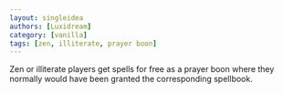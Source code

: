 ```yaml
---
layout: singleidea
authors: [Luxidream]
category: [vanilla]
tags: [zen, illiterate, prayer boon]
---
```

Zen or illiterate players get spells for free as a prayer boon where they normally would have been granted the corresponding spellbook.
